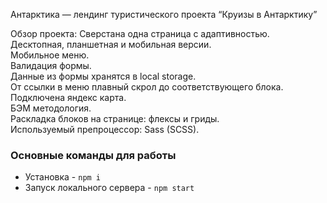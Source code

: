 Антарктика — лендинг туристического проекта “Круизы в Антарктику”

Обзор проекта:
Сверстана одна страница с адаптивностью. Десктопная, планшетная и мобильная версии. <br>
Мобильное меню. <br>
Валидация формы. <br>
Данные из формы хранятся в local storage.<br>
От ссылки в меню плавный скрол до соответствующего блока.<br>
Подключена яндекс карта. <br>
БЭМ методология. <br>
Раскладка блоков на странице: флексы и гриды. <br>
Используемый препроцессор: Sass (SCSS). <br>

### Основные команды для работы
- Установка - `npm i`
- Запуск локального сервера - `npm start`
